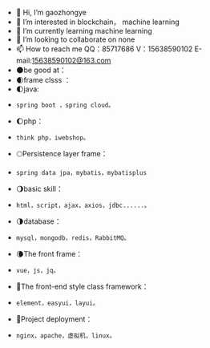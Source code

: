 - 👋 Hi, I’m gaozhongye
- 👀 I’m interested in blockchain， machine learning
- 🌱 I’m currently learning machine learning
- 💞️ I’m looking to collaborate on none
- 📫 How to reach me QQ：85717686  V：15638590102  E-mail:15638590102@163.com
- 🌑be good at：
- 🌒frame clsss ：
- 🌓java:
-     spring boot ，spring cloud。
- 🌔php：
-     think php，iwebshop。
- 🌕Persistence layer frame：
-     spring data jpa，mybatis，mybatisplus
- 🌖basic skill：
-     html，script，ajax，axios，jdbc......。
- 🌗database：
-     mysql，mongodb，redis，RabbitMQ。
- 🌘The front frame：
-     vue，js，jq。
- 🌙The front-end style class framework：
-     element，easyui，layui。
- 🌚Project deployment：
-     nginx，apache，虚拟机，linux。

<!---
SuperheroMovie00/SuperheroMovie00 is a ✨ special ✨ repository because its `README.md` (this file) appears on your GitHub profile.
You can click the Preview link to take a look at your changes.
--->
